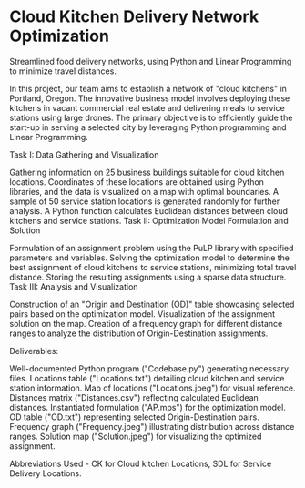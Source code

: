 # Cloud Kitchen Delivery Network Optimization
Streamlined food delivery networks, using Python and Linear Programming to minimize travel distances.

In this project, our team aims to establish a network of "cloud kitchens" in Portland, Oregon. The innovative business model involves deploying these kitchens in vacant commercial real estate and delivering meals to service stations using large drones. The primary objective is to efficiently guide the start-up in serving a selected city by leveraging Python programming and Linear Programming.

Task I: Data Gathering and Visualization

Gathering information on 25 business buildings suitable for cloud kitchen locations.
Coordinates of these locations are obtained using Python libraries, and the data is visualized on a map with optimal boundaries.
A sample of 50 service station locations is generated randomly for further analysis.
A Python function calculates Euclidean distances between cloud kitchens and service stations.
Task II: Optimization Model Formulation and Solution

Formulation of an assignment problem using the PuLP library with specified parameters and variables.
Solving the optimization model to determine the best assignment of cloud kitchens to service stations, minimizing total travel distance.
Storing the resulting assignments using a sparse data structure.
Task III: Analysis and Visualization

Construction of an "Origin and Destination (OD)" table showcasing selected pairs based on the optimization model.
Visualization of the assignment solution on the map.
Creation of a frequency graph for different distance ranges to analyze the distribution of Origin-Destination assignments.

Deliverables:

Well-documented Python program ("Codebase.py") generating necessary files.
Locations table ("Locations.txt") detailing cloud kitchen and service station information.
Map of locations ("Locations.jpeg") for visual reference.
Distances matrix ("Distances.csv") reflecting calculated Euclidean distances.
Instantiated formulation ("AP.mps") for the optimization model.
OD table ("OD.txt") representing selected Origin-Destination pairs.
Frequency graph ("Frequency.jpeg") illustrating distribution across distance ranges.
Solution map ("Solution.jpeg") for visualizing the optimized assignment.

Abbreviations Used - CK for Cloud kitchen Locations, SDL for Service Delivery Locations.
